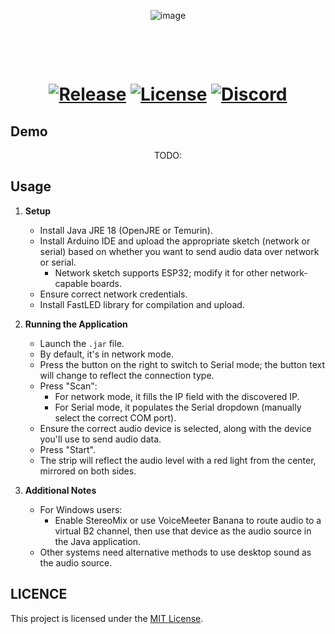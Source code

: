 <div align="center">
   
![image](https://github.com/serifpersia/vumeter/assets/62844718/aec608e7-3cd4-451a-91a8-4958d8f56ad0)

<h1><span class="piano-text" style="color: white;">VuMeter</span>

[![Release](https://img.shields.io/github/release/serifpersia/pianolux-esp32.svg?style=flat-square)](https://github.com/serifpersia/vumeter/releases)
[![License](https://img.shields.io/github/license/serifpersia/pianolux-esp32?color=blue&style=flat-square)](https://raw.githubusercontent.com/serifpersia/pianolux-esp32/master/LICENSE)
[![Discord](https://img.shields.io/discord/1077195120950120458.svg?colorB=blue&label=discord&style=flat-square)](https://discord.gg/MAypyD7k86)
</div>

## Demo
<div align="center">
   TODO:
</div>



## Usage

1. **Setup**
   - Install Java JRE 18 (OpenJRE or Temurin).
   - Install Arduino IDE and upload the appropriate sketch (network or serial) based on whether you want to send audio data over network or serial.
     - Network sketch supports ESP32; modify it for other network-capable boards.
   - Ensure correct network credentials.
   - Install FastLED library for compilation and upload.

2. **Running the Application**
   - Launch the `.jar` file.
   - By default, it's in network mode.
   - Press the button on the right to switch to Serial mode; the button text will change to reflect the connection type.
   - Press "Scan":
     - For network mode, it fills the IP field with the discovered IP.
     - For Serial mode, it populates the Serial dropdown (manually select the correct COM port).
   - Ensure the correct audio device is selected, along with the device you'll use to send audio data.
   - Press "Start".
   - The strip will reflect the audio level with a red light from the center, mirrored on both sides.

3. **Additional Notes**
   - For Windows users:
     - Enable StereoMix or use VoiceMeeter Banana to route audio to a virtual B2 channel, then use that device as the audio source in the Java application.
   - Other systems need alternative methods to use desktop sound as the audio source.

## LICENCE
This project is licensed under the [MIT License](LICENSE).
